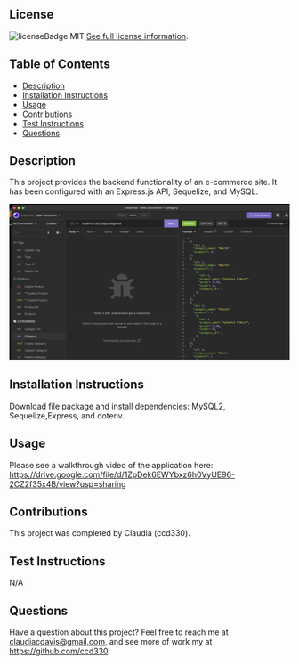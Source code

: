 ## License
  ![licenseBadge](https://img.shields.io/badge/License-MIT-blue.svg)
  MIT
  [See full license information](https://opensource.org/licenses/MIT).
  

  ## Table of Contents
  * [Description](#description)
  * [Installation Instructions](#installation-instructions)
  * [Usage](#usage)
  * [Contributions](#contributions)
  * [Test Instructions](#test-instructions)
  * [Questions](#questions)

  ## Description
  This project provides the backend functionality of an e-commerce site. It has been configured with an Express.js API, Sequelize, and MySQL.
  
  <img src="https://github.com/ccd330/ecommerce-backend/blob/main/Develop/demo.png" />

  ## Installation Instructions
  Download file package and install dependencies: MySQL2, Sequelize,Express, and dotenv.

  ## Usage
  Please see a walkthrough video of the application here: 
https://drive.google.com/file/d/1ZpDek6EWYbxz6h0VyUE96-2CZ2f35x4B/view?usp=sharing

  ## Contributions
  This project was completed by Claudia (ccd330).

  ## Test Instructions
  N/A

  ## Questions
  Have a question about this project? Feel free to reach me at claudiacdavis@gmail.com, and see more of work my at https://github.com/ccd330.
